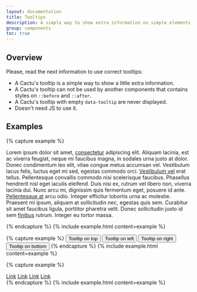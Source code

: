 ```yaml
---
layout: documentation
title: Tooltips
description: A simple way to show extra information on simple elements or components like buttons, anchors, labels, navs, etc.
group: components
toc: true
---
```



## Overview

Please, read the next information to use correct tooltips:

* A Cactu's tooltip is a simple way to show a little extra information.
* A Cactu's tooltip can not be used by another components that contains styles on `::before` and `::after`.
* A Cactu's tooltip with empty `data-tooltip` are never displayed.
* Doesn't need JS to use it.

## Examples

{% capture example %}
<p>


Lorem ipsum dolor sit amet, <a class="tooltip-top" href="#" data-tooltip="Lorem consectetur">consectetur</a> adipiscing elit. Aliquam lacinia, est ac viverra feugiat, neque mi faucibus magna, in sodales urna justo at dolor. Donec condimentum leo elit, vitae congue metus accumsan vel. Vestibulum lacus felis, luctus eget mi sed, egestas commodo orci. <a class="tooltip-top" href="#" data-tooltip="Lorem vel">Vestibulum vel</a> erat tellus. Pellentesque convallis commodo nisi scelerisque faucibus. Phasellus hendrerit nisl eget iaculis eleifend. Duis nisi ex, rutrum vel libero non, viverra lacinia dui. Nunc arcu mi, dignissim quis fermentum eget, posuere id ante. <a class="tooltip-top" href="#" data-tooltip="Lorem pellentesque">Pellentesque at</a> arcu odio. Integer efficitur lobortis urna ac molestie. Praesent mi ipsum, aliquam at sollicitudin nec, egestas quis sem. Curabitur sit amet faucibus ligula, porttitor pharetra velit. Donec sollicitudin justo id sem <a class="tooltip-top" href="#" data-tooltip="Lorem finibus">finibus</a> rutrum. Integer eu tortor massa.
</p>
{% endcapture %}
{% include example.html content=example %}

{% capture example %}
<button class="tooltip-top" data-tooltip="Top">Tooltip on top</button>
<button class="tooltip-left" data-tooltip="Left">Tooltip on left</button>
<button class="tooltip-right" data-tooltip="Right">Tooltip on right</button>
<button class="tooltip-bottom" data-tooltip="Bottom">Tooltip on bottom</button>
{% endcapture %}
{% include example.html content=example %}

{% capture example %}
<nav class="nav-horizontal">
  <a class="tooltip-top" href="#" data-tooltip="link 1">Link</a>
  <a class="tooltip-bottom" href="#" data-tooltip="link 2">Link</a>
  <a class="tooltip-top" href="#" data-tooltip="link 3">Link</a>
  <a class="disabled tooltip-bottom" href="#" data-tooltip="link 4">Link</a>
</nav>
{% endcapture %}
{% include example.html content=example %}